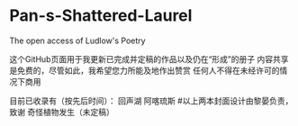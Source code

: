 # Pan-s-Shattered-Laurel
The open access of Ludlow's Poetry

这个GitHub页面用于我更新已完成并定稿的作品以及仍在“形成”的册子
内容共享是免费的，尽管如此，我希望您力所能及地作出赞赏
任何人不得在未经许可的情况下商用

目前已收录有（按先后时间）：
回声湖
阿喀琉斯   #以上两本封面设计由黎晏负责，致谢
奇怪植物发生（未定稿）
